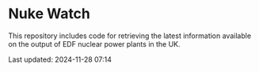 # Nuke Watch

This repository includes code for retrieving the latest information available on the output of EDF nuclear power plants in the UK.

Last updated: 2024-11-28 07:14